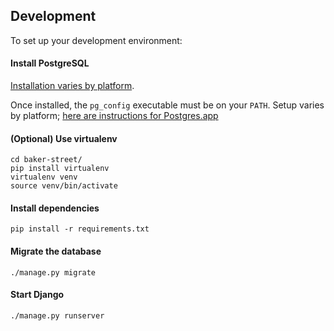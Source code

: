 ## Development

To set up your development environment:

#### Install PostgreSQL

[Installation varies by platform](http://www.postgresql.org/download/).

Once installed, the `pg_config` executable must be on your `PATH`.
Setup varies by platform; [here are instructions for Postgres.app](http://postgresapp.com/documentation/cli-tools.html)

#### (Optional) Use virtualenv

```shell
cd baker-street/
pip install virtualenv
virtualenv venv
source venv/bin/activate
```

#### Install dependencies

```shell
pip install -r requirements.txt
```

#### Migrate the database

```shell
./manage.py migrate
```

#### Start Django

```shell
./manage.py runserver
```
